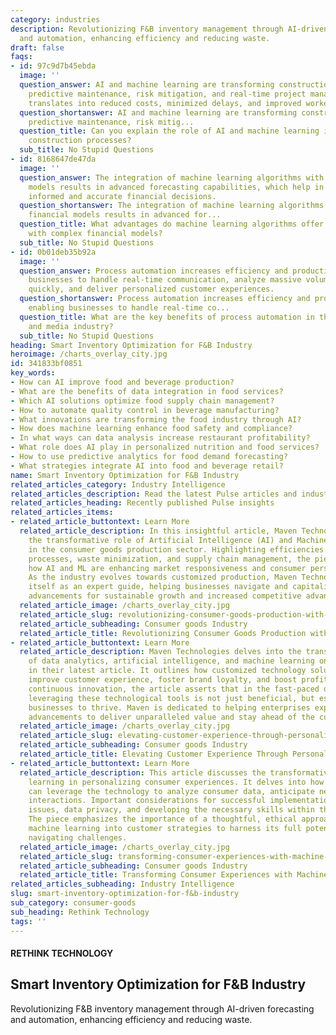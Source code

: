 ```yaml
---
category: industries
description: Revolutionizing F&B inventory management through AI-driven forecasting
  and automation, enhancing efficiency and reducing waste.
draft: false
faqs:
- id: 97c9d7b45ebda
  image: ''
  question_answer: AI and machine learning are transforming construction by enabling
    predictive maintenance, risk mitigation, and real-time project management, which
    translates into reduced costs, minimized delays, and improved worker safety.
  question_shortanswer: AI and machine learning are transforming construction by enabling
    predictive maintenance, risk mitig...
  question_title: Can you explain the role of AI and machine learning in transforming
    construction processes?
  sub_title: No Stupid Questions
- id: 8168647de47da
  image: ''
  question_answer: The integration of machine learning algorithms with complex financial
    models results in advanced forecasting capabilities, which help in making more
    informed and accurate financial decisions.
  question_shortanswer: The integration of machine learning algorithms with complex
    financial models results in advanced for...
  question_title: What advantages do machine learning algorithms offer when combined
    with complex financial models?
  sub_title: No Stupid Questions
- id: 0b01deb35b92a
  image: ''
  question_answer: Process automation increases efficiency and productivity, enabling
    businesses to handle real-time communication, analyze massive volumes of data
    quickly, and deliver personalized customer experiences.
  question_shortanswer: Process automation increases efficiency and productivity,
    enabling businesses to handle real-time co...
  question_title: What are the key benefits of process automation in the communications
    and media industry?
  sub_title: No Stupid Questions
heading: Smart Inventory Optimization for F&B Industry
heroimage: /charts_overlay_city.jpg
id: 341833bf0851
key_words:
- How can AI improve food and beverage production?
- What are the benefits of data integration in food services?
- Which AI solutions optimize food supply chain management?
- How to automate quality control in beverage manufacturing?
- What innovations are transforming the food industry through AI?
- How does machine learning enhance food safety and compliance?
- In what ways can data analysis increase restaurant profitability?
- What role does AI play in personalized nutrition and food services?
- How to use predictive analytics for food demand forecasting?
- What strategies integrate AI into food and beverage retail?
name: Smart Inventory Optimization for F&B Industry
related_articles_category: Industry Intelligence
related_articles_description: Read the latest Pulse articles and industry insights.
related_articles_heading: Recently published Pulse insights
related_articles_items:
- related_article_buttontext: Learn More
  related_article_description: In this insightful article, Maven Technologies examines
    the transformative role of Artificial Intelligence (AI) and Machine Learning (ML)
    in the consumer goods production sector. Highlighting efficiencies in production
    processes, waste minimization, and supply chain management, the piece delves into
    how AI and ML are enhancing market responsiveness and consumer personalization.
    As the industry evolves towards customized production, Maven Technologies positions
    itself as an expert guide, helping businesses navigate and capitalize on these
    advancements for sustainable growth and increased competitive advantage.
  related_article_image: /charts_overlay_city.jpg
  related_article_slug: revolutionizing-consumer-goods-production-with-ai-and-ml
  related_article_subheading: Consumer goods Industry
  related_article_title: Revolutionizing Consumer Goods Production with AI and ML
- related_article_buttontext: Learn More
  related_article_description: Maven Technologies delves into the transformative impact
    of data analytics, artificial intelligence, and machine learning on customer service
    in their latest article. It outlines how customized technology solutions can remarkably
    improve customer experience, foster brand loyalty, and boost profits. Emphasizing
    continuous innovation, the article asserts that in the fast-paced digital landscape,
    leveraging these technological tools is not just beneficial, but essential for
    businesses to thrive. Maven is dedicated to helping enterprises exploit these
    advancements to deliver unparalleled value and stay ahead of the curve.
  related_article_image: /charts_overlay_city.jpg
  related_article_slug: elevating-customer-experience-through-personalized-tech
  related_article_subheading: Consumer goods Industry
  related_article_title: Elevating Customer Experience Through Personalized Tech
- related_article_buttontext: Learn More
  related_article_description: This article discusses the transformative role of machine
    learning in personalizing consumer experiences. It delves into how businesses
    can leverage the technology to analyze consumer data, anticipate needs, and enhance
    interactions. Important considerations for successful implementation include ethical
    issues, data privacy, and developing the necessary skills within the organization.
    The piece emphasizes the importance of a thoughtful, ethical approach to integrating
    machine learning into customer strategies to harness its full potential while
    navigating challenges.
  related_article_image: /charts_overlay_city.jpg
  related_article_slug: transforming-consumer-experiences-with-machine-learning
  related_article_subheading: Consumer goods Industry
  related_article_title: Transforming Consumer Experiences with Machine Learning
related_articles_subheading: Industry Intelligence
slug: smart-inventory-optimization-for-f&b-industry
sub_category: consumer-goods
sub_heading: Rethink Technology
tags: ''
---
```


#### RETHINK TECHNOLOGY
## Smart Inventory Optimization for F&B Industry
Revolutionizing F&B inventory management through AI-driven forecasting and automation, enhancing efficiency and reducing waste.